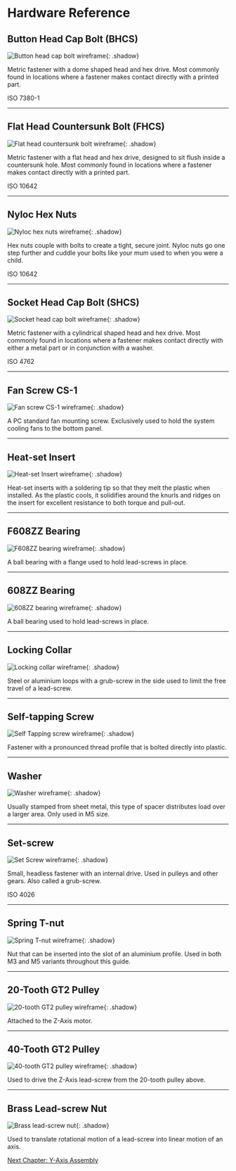 # Hardware Reference

## Button Head Cap Bolt (BHCS)

![Button head cap bolt wireframe](../img/hardware/bhcs.png){: .shadow}

Metric fastener with a dome shaped head and hex drive. Most commonly found in locations where a fastener makes contact directly with a printed part.

ISO 7380-1

---

## Flat Head Countersunk Bolt (FHCS)

![Flat head countersunk bolt wireframe](../img/hardware/fhcs.png){: .shadow}

Metric fastener with a flat head and hex drive, designed to sit flush inside a countersunk hole. Most commonly found in locations where a fastener makes contact directly with a printed part.

ISO 10642

---

## Nyloc Hex Nuts

![Nyloc hex nuts wireframe](../img/hardware/nyloc.png){: .shadow}

Hex nuts couple with bolts to create a tight, secure joint. Nyloc nuts go one step further and cuddle your bolts like your mum used to when you were a child.

ISO 10642

---

## Socket Head Cap Bolt (SHCS)

![Socket head cap bolt wireframe](../img/hardware/shcs.png){: .shadow}

Metric fastener with a cylindrical shaped head and hex drive. Most commonly found in locations where a fastener makes contact directly with either a metal part or in conjunction with a washer.

ISO 4762

---

## Fan Screw CS-1

![Fan screw CS-1 wireframe](../img/hardware/cs-1.png){: .shadow}

A PC standard fan mounting screw. Exclusively used to hold the system cooling fans to the bottom panel.

---

## Heat-set Insert

![Heat-set Insert wireframe](../img/hardware/heat_insert.png){: .shadow}

Heat-set inserts with a soldering tip so that they melt the plastic when installed. As the plastic cools, it solidifies around the knurls and ridges on the insert for excellent resistance to both torque and pull-out.

---

## F608ZZ Bearing

![F608ZZ bearing wireframe](../img/hardware/f608.png){: .shadow}

A ball bearing with a flange used to hold lead-screws in place.

---

## 608ZZ Bearing

![608ZZ bearing wireframe](../img/hardware/608.png){: .shadow}

A ball bearing used to hold lead-screws in place.

---

## Locking Collar

![Locking collar wireframe](../img/hardware/collar.png){: .shadow}

Steel or aluminium loops with a grub-screw in the side used to limit the free travel of a lead-screw.

---

## Self-tapping Screw

![Self Tapping screw wireframe](../img/hardware/self_tapping_screw.png){: .shadow}

Fastener with a pronounced thread profile that is bolted directly into plastic.

---

## Washer

![Washer wireframe](../img/hardware/washer.png){: .shadow}

Usually stamped from sheet metal, this type of spacer distributes load over a larger area. Only used in M5 size.

---

## Set-screw

![Set Screw wireframe](../img/hardware/grub_screw.png){: .shadow}

Small, headless fastener with an internal drive. Used in pulleys and other gears. Also called a grub-screw.

ISO 4026

---

## Spring T-nut

![Spring T-nut wireframe](../img/hardware/spring_nut.png){: .shadow}

Nut that can be inserted into the slot of an aluminium profile. Used in both M3 and M5 variants throughout this guide.

---

## 20-Tooth GT2 Pulley

![20-tooth GT2 pulley wireframe](../img/hardware/20_tooth.png){: .shadow}

Attached to the Z-Axis motor.

---

## 40-Tooth GT2 Pulley

![40-tooth GT2 pulley wireframe](../img/hardware/40_tooth.png){: .shadow}

Used to drive the Z-Axis lead-screw from the 20-tooth pulley above.

---

## Brass Lead-screw Nut

![Brass lead-screw nut](../img/hardware/brass_lead-screw_nut.png){: .shadow}

Used to translate rotational motion of a lead-screw into linear motion of an axis.

[Next Chapter: Y-Axis Assembly](./y_axis_assembly.md)
